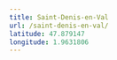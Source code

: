 ```yaml
---
title: Saint-Denis-en-Val
url: /saint-denis-en-val/
latitude: 47.879147
longitude: 1.9631806
---
```

